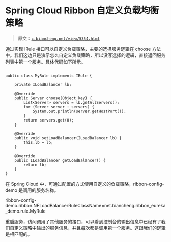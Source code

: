 # Spring Cloud Ribbon 自定义负载均衡策略

> 原文：[`c.biancheng.net/view/5354.html`](http://c.biancheng.net/view/5354.html)

通过实现 IRule 接口可以自定义负载策略，主要的选择服务逻辑在 choose 方法中。我们这边只是演示怎么自定义负载策略，所以没写选择的逻辑，直接返回服务列表中第一个服务。具体代码如下所示。

```

public class MyRule implements IRule {

    private ILoadBalancer lb;

    @Override
    public Server choose(Object key) {
        List<Server> servers = lb.getAllServers();
        for (Server server : servers) {
            System.out.println(server.getHostPort());
        }
        return servers.get(0);
    }

    @Override
    public void setLoadBalancer(ILoadBalancer lb) {
        this.lb = lb;
    }

    @Override
    public ILoadBalancer getLoadBalancer() {
        return lb;
    }
}
```

在 Spring Cloud 中，可通过配置的方式使用自定义的负载策略，ribbon-config-demo 是调用的服务名称。

ribbon-config-demo.ribbon.NFLoadBalancerRuleClassName=net.biancheng.ribbon_eureka_demo.rule.MyRule

重启服务，访问调用了其他服务的接口，可以看到控制台的输出信息中已经有了我们自定义策略中输出的服务信息，并且每次都是调用第一个服务。这跟我们的逻辑是相匹配的。